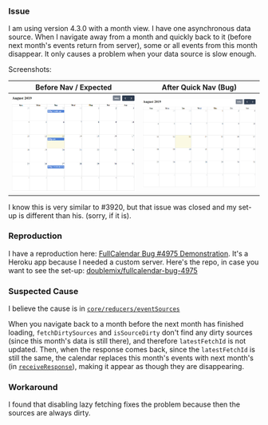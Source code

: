 ### Issue

I am using version 4.3.0 with a month view. I have one asynchronous data source. When I navigate away from a month and quickly back to it (before next month's events return from server), some or all events from this month disappear. It only causes a problem when your data source is slow enough.

Screenshots:

| Before Nav / Expected | After Quick Nav (Bug) |
| --- | --- |
| ![Before / Expected](./assets/before-expected.PNG) | ![After Quick Nav Bug](./assets/after-quick-nav.PNG) |


I know this is very similar to #3920, but that issue was closed and my set-up is different than his. (sorry, if it is).

### Reproduction

I have a reproduction here: [FullCalendar Bug #4975 Demonstration](https://doublemx2-fullcalendar-bug3920.herokuapp.com/). It's a Heroku app because I needed a custom server. Here's the repo, in case you want to see the set-up: [doublemix/fullcalendar-bug-4975](https://github.com/doublemix/fullcalendar-bug-4975)

### Suspected Cause

I believe the cause is in [`core/reducers/eventSources`](https://github.com/fullcalendar/fullcalendar/blob/0141b3d496f63d789424cd6d25e2776b370ed117/packages/core/src/reducers/eventSources.ts#L76-L98)

When you navigate back to a month before the next month has finished loading, `fetchDirtySources` and `isSourceDirty` don't find any dirty sources (since this month's data is still there), and therefore `latestFetchId` is not updated. Then, when the response comes back, since the `latestFetchId` is still the same, the calendar replaces this month's events with next month's (in [`receiveResponse`](https://github.com/fullcalendar/fullcalendar/blob/0141b3d496f63d789424cd6d25e2776b370ed117/packages/core/src/reducers/eventSources.ts#L186-L191)), making it appear as though they are disappearing.

### Workaround

I found that disabling lazy fetching fixes the problem because then the sources are always dirty.
